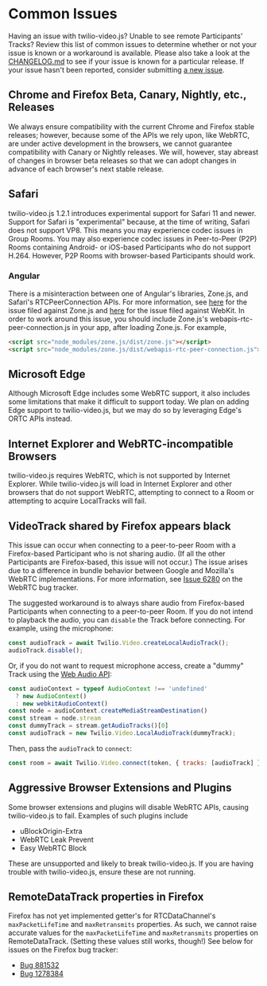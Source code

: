 Common Issues
=============

Having an issue with twilio-video.js? Unable to see remote Participants' Tracks?
Review this list of common issues to determine whether or not your issue is
known or a workaround is available. Please also take a look at the
[CHANGELOG.md](CHANGELOG.md) to see if your issue is known for a particular
release. If your issue hasn't been reported, consider submitting
[a new issue](https://github.com/twilio/twilio-video.js/issues/new).

Chrome and Firefox Beta, Canary, Nightly, etc., Releases
--------------------------------------------------------

We always ensure compatibility with the current Chrome and Firefox stable
releases; however, because some of the APIs we rely upon, like WebRTC, are under
active development in the browsers, we cannot guarantee compatibility with
Canary or Nightly releases. We will, however, stay abreast of changes in browser
beta releases so that we can adopt changes in advance of each browser's next
stable release.

Safari
------

twilio-video.js 1.2.1 introduces experimental support for Safari 11 and newer.
Support for Safari is "experimental" because, at the time of writing, Safari
does not support VP8. This means you may experience codec issues in Group Rooms.
You may also experience codec issues in Peer-to-Peer (P2P) Rooms containing
Android- or iOS-based Participants who do not support H.264. However, P2P Rooms
with browser-based Participants should work.

### Angular

There is a misinteraction between one of Angular's libraries, Zone.js, and
Safari's RTCPeerConnection APIs. For more information, see [here](https://github.com/angular/zone.js/issues/883)
for the issue filed against Zone.js and [here](https://bugs.webkit.org/show_bug.cgi?id=175802)
for the issue filed against WebKit. In order to work around this issue, you
should include Zone.js's webapis-rtc-peer-connection.js in your app, after
loading Zone.js. For example,

```html
<script src="node_modules/zone.js/dist/zone.js"></script>
<script src="node_modules/zone.js/dist/webapis-rtc-peer-connection.js"></script>
```

Microsoft Edge
--------------

Although Microsoft Edge includes some WebRTC support, it also includes some
limitations that make it difficult to support today. We plan on adding Edge
support to twilio-video.js, but we may do so by leveraging Edge's ORTC APIs
instead.

Internet Explorer and WebRTC-incompatible Browsers
--------------------------------------------------

twilio-video.js requires WebRTC, which is not supported by Internet Explorer.
While twilio-video.js will load in Internet Explorer and other browsers that
do not support WebRTC, attempting to connect to a Room or attempting to acquire
LocalTracks will fail.

VideoTrack shared by Firefox appears black
------------------------------------------

This issue can occur when connecting to a peer-to-peer Room with a Firefox-based
Participant who is not sharing audio. (If all the other Participants are
Firefox-based, this issue will not occur.) The issue arises due to a difference
in bundle behavior between Google and Mozilla's WebRTC implementations. For
more information, see [Issue 6280](https://bugs.chromium.org/p/webrtc/issues/detail?id=6280)
on the WebRTC bug tracker.

The suggested workaround is to always share audio from Firefox-based
Participants when connecting to a peer-to-peer Room. If you do not intend to
playback the audio, you can `disable` the Track before connecting. For example,
using the microphone:

```js
const audioTrack = await Twilio.Video.createLocalAudioTrack();
audioTrack.disable();
```

Or, if you do not want to request microphone access, create a "dummy" Track
using the [Web Audio API](https://developer.mozilla.org/en-US/docs/Web/API/Web_Audio_API):

```js
const audioContext = typeof AudioContext !== 'undefined'
  ? new AudioContext()
  : new webkitAudioContext()
const node = audioContext.createMediaStreamDestination()
const stream = node.stream
const dummyTrack = stream.getAudioTracks()[0]
const audioTrack = new Twilio.Video.LocalAudioTrack(dummyTrack);
```

Then, pass the `audioTrack` to `connect`:

```js
const room = await Twilio.Video.connect(token, { tracks: [audioTrack] });
```

Aggressive Browser Extensions and Plugins
-----------------------------------------

Some browser extensions and plugins will disable WebRTC APIs, causing
twilio-video.js to fail. Examples of such plugins include

* uBlockOrigin-Extra
* WebRTC Leak Prevent
* Easy WebRTC Block

These are unsupported and likely to break twilio-video.js. If you are having
trouble with twilio-video.js, ensure these are not running.

RemoteDataTrack properties in Firefox
-------------------------------------

Firefox has not yet implemented getter's for RTCDataChannel's
`maxPacketLifeTime` and `maxRetransmits` properties. As such, we cannot raise
accurate values for the `maxPacketLifeTime` and `maxRetransmits` properties on
RemoteDataTrack. (Setting these values still works, though!) See below for
issues on the Firefox bug tracker:

* [Bug 881532](https://bugzilla.mozilla.org/show_bug.cgi?id=881532)
* [Bug 1278384](https://bugzilla.mozilla.org/show_bug.cgi?id=1278384)
